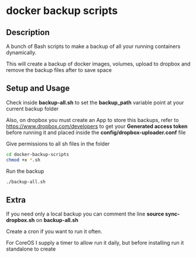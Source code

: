# docker backup scripts

## Description

A bunch of Bash scripts to make a backup of all your running containers
dynamically.

This will create a backup of docker images, volumes, upload to dropbox and
remove the backup files after to save space

## Setup and Usage

Check inside **backup-all.sh** to set the **backup_path** variable point at
your current backup folder

Also, on dropbox you must create an App to store this backups, refer to
https://www.dropbox.com/developers to get your **Generated access token**
before running it and placed inside the **config/dropbox-uploader.conf** file

Give permissions to all sh files in the folder
```bash
cd docker-backup-scripts
chmod +x *.sh
```

Run the backup
```bash
./backup-all.sh
```

## Extra

If you need only a local backup
you can comment the line **source sync-dropbox.sh** on **backup-all.sh**

Create a cron if you want to run it often.

For CoreOS I supply a timer to allow run it daily, but before installing
run it standalone to create
